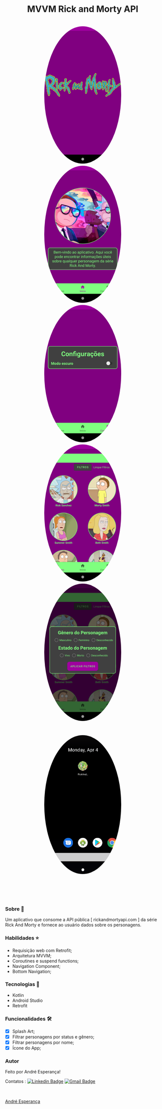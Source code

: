 <h1 align="center">MVVM Rick and Morty API</h1>


<h1 align="center">
  <img style="border-radius: 50%;" src="./assets/splash1.png" width="250px;" alt=""/>
  <img style="border-radius: 50%;" src="./assets/home1.png" width="250px;" alt=""/>
  <img style="border-radius: 50%;" src="./assets/configurações1.png" width="250px;" alt=""/>
  <img style="border-radius: 50%;" src="./assets/personagens1.png" width="250px;" alt=""/>
  <img style="border-radius: 50%;" src="./assets/filtros1.png" width="250px;" alt=""/>
  </h1>
  
  <h1 align="center">
   <img style="border-radius: 50%;" src="./assets/rickandmortyGif1.gif" width="250px;" alt=""/>
  </h1>


<h1 align="center">
   <img style="border-radius: 50%;" src="./assets/gifGame.gif" width="250px;" alt=""/>
</h1>


### Sobre :book: 
 Um aplicativo que consome a API pública  [ rickandmortyapi.com ] da série Rick And Morty e fornece ao usuário dados sobre os personagens.
 
### Habilidades :star:
- Requisição web com Retrofit;
- Arquitetura MVVM;
- Coroutines e suspend functions;
- Navigation Component;
- Bottom Navigation;

### Tecnologias :rocket:

 - Kotlin 
 - Android Studio
 - Retrofit
 
### Funcionalidades 🛠

- [x] Splash Art;
- [x] Filtrar personagens por status e gênero;
- [x] Filtrar personagens por nome;
- [x] Ícone do App;

### Autor


Feito por André Esperança!

Contatos :
[![Linkedin Badge](https://img.shields.io/badge/-André-blue?style=flat-square&logo=Linkedin&logoColor=white&link=https://www.linkedin.com/in/andr%C3%A9-esperan%C3%A7a-34021a235/)](https://www.linkedin.com/in/andr%C3%A9-esperan%C3%A7a-34021a235/) 
[![Gmail Badge](https://img.shields.io/badge/-andreluizesperancacorreia@gmail.com-c14438?style=flat-square&logo=Gmail&logoColor=white&link=mailto:andreesperanca2010@gmail.com)](mailto:andreluizesperancacorreia@gmail.com)

<a href="https://github.com/andreesperanca">
 <br /> 
 <img style="border-radius: 50%;" src="https://avatars.githubusercontent.com/andreesperanca" width="100px;" alt=""/>
 <br />
  <a href="https://github.com/andreesperanca" title="">André Esperança</a>
 
